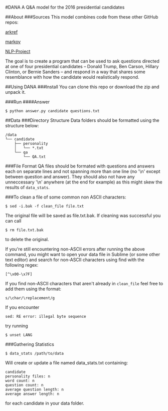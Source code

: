 #DANA
A Q&A model for the 2016 presidential candidates

##About
###Sources
This model combines code from these other GitHub repos:

[arkref](https://github.com/brendano/arkref)

[markov](https://github.com/barrucadu/markov)

[NLP-Project](https://github.com/ryhan/NLP-project)

The goal is to create a program that can be used to ask questions directed at one of four presidential candidates – Donald Trump, Ben Carson, Hillary Clinton, or Bernie Sanders – and respond in a way that shares some resemblance with how the candidate would realistically respond.

##Using DANA
###Install
You can clone this repo or download the zip and unpack it.

###Run
####Answer
```
$ python answer.py candidate questions.txt
```


##Data
###Directory Structure
Data folders should be formatted using the structure below:
```
/data
└── candidate
    ├── personality
    │   └── *.txt
    └── qa
        └── QA.txt	
```

###File Format
QA files should be formated with questions and answers each on separate lines and not spanning more than one line (no '\n' except between question and answer). They should also not have any unneccessary '\n' anywhere (at the end for example) as this might skew the results of ```data_stats```.

###To clean a file of some common non ASCII characters:
```
$ sed -i.bak -f clean_file file.txt
```
The original file will be saved as file.txt.bak. If cleaning was successful you can call
```
$ rm file.txt.bak
```
to delete the original. 

If you're still encountering non-ASCII errors after running the above command, you might want to open your data file in Sublime (or some other text editor) and search for non-ASCII characters using find with the following regex:
```
[^\x00-\x7F]
```
If you find non-ASCII characters that aren't already in `clean_file` feel free to add them using the format:
```
s/\char/\replacement/g
```
If you encounter
```
sed: RE error: illegal byte sequence
```
try running
```
$ unset LANG
```

###Gathering Statistics
```
$ data_stats /path/to/data
```
Will create or update a file named data_stats.txt containing:
```
candidate
personality files: n
word count: n
question count: n
average question length: n
average answer length: n
```
for each candidate in your data folder.